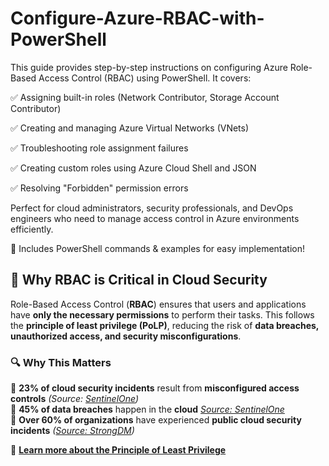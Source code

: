 # Configure-Azure-RBAC-with-PowerShell
This guide provides step-by-step instructions on configuring Azure Role-Based Access Control (RBAC) using PowerShell. It covers:

✅ Assigning built-in roles (Network Contributor, Storage Account Contributor)

✅ Creating and managing Azure Virtual Networks (VNets)

✅ Troubleshooting role assignment failures

✅ Creating custom roles using Azure Cloud Shell and JSON

✅ Resolving "Forbidden" permission errors

Perfect for cloud administrators, security professionals, and DevOps engineers who need to manage access control in Azure environments efficiently.


📌 Includes PowerShell commands & examples for easy implementation!

## 🔹 **Why RBAC is Critical in Cloud Security**  

Role-Based Access Control (**RBAC**) ensures that users and applications have **only the necessary permissions** to perform their tasks. This follows the **principle of least privilege (PoLP)**, reducing the risk of **data breaches, unauthorized access, and security misconfigurations**.  

### 🔍 **Why This Matters**  

📌 **23% of cloud security incidents** result from **misconfigured access controls** *(Source: [SentinelOne](https://www.sentinelone.com/cybersecurity-101/cloud-security/cloud-security-statistics/#:~:text=by%20hackers%20online.-,Cloud%20Misconfigurations%20Statistics,concern%20for%20public%20cloud%20organizations))*  
📌 **45% of data breaches** happen in the **cloud** *[Source: SentinelOne](https://www.sentinelone.com/cybersecurity-101/cloud-security/cloud-security-statistics/#:~:text=by%20hackers%20online.-,Cloud%20Misconfigurations%20Statistics,concern%20for%20public%20cloud%20organizations)*  
📌 **Over 60% of organizations** have experienced **public cloud security incidents** *([Source: StrongDM](https://www.strongdm.com/blog/cloud-security-statistics#:~:text=In%202020%2C%2079%25%20of%20companies,1%5D))*  

🔗 **[Learn more about the Principle of Least Privilege](https://learn.microsoft.com/en-us/entra/identity-platform/secure-least-privileged-access)**  
